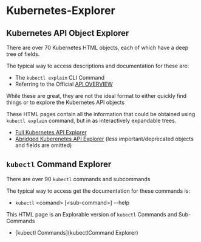 # Kubernetes-Explorer

## Kubernetes API Object Explorer

There are over 70 Kubernetes HTML objects, each of which have a deep tree of fields.

The typical way to access descriptions and documentation for these are:

 - The ```kubectl explain``` CLI Command
 - Referring to the Official [API OVERVIEW](https://kubernetes.io/docs/reference/generated/kubernetes-api/v1.23/) 

While these are great, they are not the ideal format to either quickly find things or to explore the Kubernetes API objects

These HTML pages contain all the information that could be obtained using ```kubectl explain``` command, but  in as interactively expandable trees.

- [Full Kubernetes API Explorer](kubernetesExplorer.html)
- [Abridged Kuberenetes API Explorer](http://) (less important/deprecated objects and fields are omitted)
 

## ```kubectl``` Command Explorer

There are over 90 ```kubectl``` commands and subcommands

The typical way to access get the documentation for these commands is:

- ```kubectl``` \<comand> [\<sub-command>] --help

This HTML page is an Explorable version of ```kubectl``` Commands and Sub-Commands


- [kubectl Commands](kubectlCommand Explorer)

    